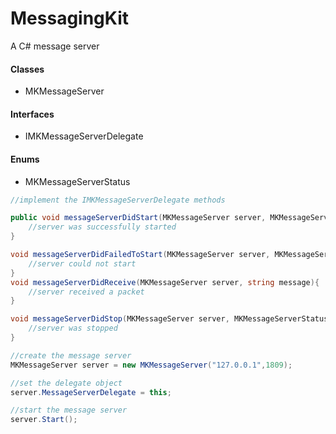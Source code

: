 # MessagingKit

A C# message server 

#### Classes
- MKMessageServer

#### Interfaces
- IMKMessageServerDelegate

#### Enums
- MKMessageServerStatus

```csharp
//implement the IMKMessageServerDelegate methods

public void messageServerDidStart(MKMessageServer server, MKMessageServerStatus status){
	//server was successfully started
}

void messageServerDidFailedToStart(MKMessageServer server, MKMessageServerStatus status){
	//server could not start
}
void messageServerDidReceive(MKMessageServer server, string message){
	//server received a packet
}

void messageServerDidStop(MKMessageServer server, MKMessageServerStatus status){
	//server was stopped
}

//create the message server
MKMessageServer server = new MKMessageServer("127.0.0.1",1809);

//set the delegate object
server.MessageServerDelegate = this;

//start the message server
server.Start();
```